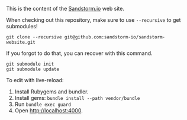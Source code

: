 This is the content of the [Sandstorm.io](https://sandstorm.io) web site.

When checking out this repository, make sure to use `--recursive` to get submodules!

    git clone --recursive git@github.com:sandstorm-io/sandstorm-website.git

If you forgot to do that, you can recover with this command.

    git submodule init
    git submodule update

To edit with live-reload:

1. Install Rubygems and bundler.
2. Install gems: `bundle install --path vendor/bundle`
3. Run `bundle exec guard`
4. Open [http://localhost:4000](http://localhost:4000).

